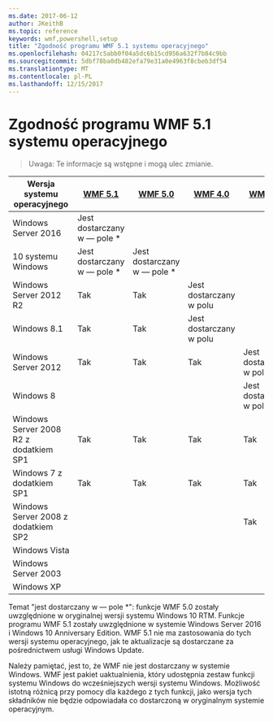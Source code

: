```yaml
---
ms.date: 2017-06-12
author: JKeithB
ms.topic: reference
keywords: wmf,powershell,setup
title: "Zgodność programu WMF 5.1 systemu operacyjnego"
ms.openlocfilehash: 04217c5abb0f04a5dc6b15cd956a632f7b84c9bb
ms.sourcegitcommit: 5dbf78ba0db482efa79e31a0e4963f8cbeb3df54
ms.translationtype: MT
ms.contentlocale: pl-PL
ms.lasthandoff: 12/15/2017
---
```

# <a name="wmf-51-operating-system-compatibility"></a>Zgodność programu WMF 5.1 systemu operacyjnego #

> Uwaga: Te informacje są wstępne i mogą ulec zmianie.

| Wersja systemu operacyjnego | [WMF 5.1](https://aka.ms/wmf51download) | [WMF 5.0](https://aka.ms/wmf5download) | [WMF 4.0](https://aka.ms/wmf4download) |  [WMF 3.0](https://aka.ms/wmf3download) | [WMF 2.0](https://aka.ms/wmf2download) |
| ------------------------ | ----------- | ----------- | ----------- | ------------ |  ------------- |
| Windows Server 2016 | Jest dostarczany w — pole * |  |  |  |  |
| 10 systemu Windows | Jest dostarczany w — pole * | Jest dostarczany w — pole *  | | | |  
| Windows Server 2012 R2| Tak | Tak | Jest dostarczany w polu |  |  |
| Windows 8.1 | Tak | Tak |  Jest dostarczany w polu |  |  |
| Windows Server 2012 | Tak | Tak | Tak |  Jest dostarczany w polu | |
| Windows 8 |  |  |  | Jest dostarczany w polu | |
| Windows Server 2008 R2 z dodatkiem SP1 | Tak | Tak | Tak |  Tak| Jest dostarczany w polu |
| Windows 7 z dodatkiem SP1  | Tak | Tak | Tak | Tak | Jest dostarczany w polu |
| Windows Server 2008 z dodatkiem SP2 | | | | Tak | Tak |
| Windows Vista | | | | | Tak |
| Windows Server 2003| | | |  | Tak |
| Windows XP | | | |  | Tak |


Temat "jest dostarczany w — pole *": funkcje WMF 5.0 zostały uwzględnione w oryginalnej wersji systemu Windows 10 RTM.
Funkcje programu WMF 5.1 zostały uwzględnione w systemie Windows Server 2016 i Windows 10 Anniversary Edition. WMF 5.1 nie ma zastosowania do tych wersji systemu operacyjnego, jak te aktualizacje są dostarczane za pośrednictwem usługi Windows Update.


Należy pamiętać, jest to, że WMF nie jest dostarczany w systemie Windows. WMF jest pakiet uaktualnienia, który udostępnia zestaw funkcji systemu Windows do wcześniejszych wersji systemu Windows. Możliwość istotną różnicą przy pomocy dla każdego z tych funkcji, jako wersja tych składników nie będzie odpowiadała co dostarczoną w oryginalnym systemie operacyjnym.

